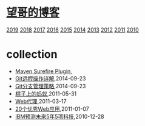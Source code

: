 # [望哥的博客](http://blog.sisopipo.com)
 [2019](/2019/)
 [2018](/2018/)
 [2017](/2017/)
 [2016](/2016/)
 [2015](/2015/)
 [2014](/2014/)
 [2013](/2013/)
 [2012](/2012/)
 [2011](/2011/)
 [2010](/2010/)


# collection
* [Maven Surefire Plugin](/2016/2016-03-27-maven-surefire-plugin),
* [Git远程操作详解](/2014/2014-09-23-git-remote-commands),2014-09-23
* [Git分支管理策略](/2014/2014-09-23-git-branch-mangement),2014-09-23
* [棍子上的蚂蚁](/2011/2011-05-31-ant_on_the_stick),2011-05-31
* [Web代理](/2011/2011-03-17-web_proxy),2011-03-17
* [20个优秀Web应用](/2011/2011-01-07-20_good_web_app),2011-01-07
* [IBM预测未来5年5项科技](/2010/2010-12-28-ibm_future_tech_of_next_5_years),2010-12-28
